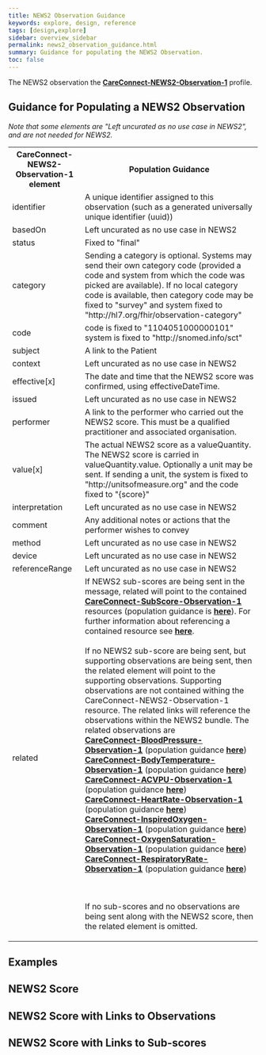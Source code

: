 ```yaml
---
title: NEWS2 Observation Guidance
keywords: explore, design, reference
tags: [design,explore]
sidebar: overview_sidebar
permalink: news2_observation_guidance.html
summary: Guidance for populating the NEWS2 Observation.
toc: false
---
```


The NEWS2 observation the <a href="https://fhir.nhs.uk/STU3/StructureDefinition/CareConnect-NEWS2-Observation-1" target="_blank">**CareConnect-NEWS2-Observation-1**</a> profile.

## Guidance for Populating a NEWS2 Observation ##

_Note that some elements are "Left uncurated as no use case in NEWS2", and are not needed for NEWS2._

<table>
<tr><th>CareConnect-NEWS2-Observation-1 element</th><th>Population Guidance</th></tr>
<tr><td>identifier</td><td>A unique identifier assigned to this observation (such as a generated universally unique identifier (uuid))</td></tr>
<tr><td>basedOn</td><td>Left uncurated as no use case in NEWS2</td></tr>
<tr><td>status</td><td>Fixed to "final"</td></tr>
<tr><td>category</td><td>Sending a category is optional. Systems may send their own category code (provided a code and system from which the code was picked are available). If no local category code is available, then category code may be fixed to "survey" and system fixed to "http://hl7.org/fhir/observation-category"</td></tr>
<tr><td>code</td><td>code is fixed to "1104051000000101" system is fixed to "http://snomed.info/sct"</td></tr>
<tr><td>subject</td><td>A link to the Patient</td></tr>
<tr><td>context</td><td>Left uncurated as no use case in NEWS2</td></tr>
<tr><td>effective[x]</td><td>The date and time that the NEWS2 score was confirmed, using effectiveDateTime.</td></tr>
<tr><td>issued</td><td>Left uncurated as no use case in NEWS2</td></tr>
<tr><td>performer</td><td>A link to the performer who carried out the NEWS2 score. This must be a qualified practitioner and associated organisation.</td></tr>
<tr><td>value[x]</td><td>The actual NEWS2 score as a valueQuantity. The NEWS2 score is carried in valueQuantity.value. Optionally a unit may be sent. If sending a unit, the system is fixed to "http://unitsofmeasure.org" and the code fixed to "{score}"</td></tr>
<tr><td>interpretation</td><td>Left uncurated as no use case in NEWS2</td></tr>
<tr><td>comment</td><td>Any additional notes or actions that the performer wishes to convey</td></tr>
<tr><td>method</td><td>Left uncurated as no use case in NEWS2</td></tr>
<tr><td>device</td><td>Left uncurated as no use case in NEWS2</td></tr>
<tr><td>referenceRange</td><td>Left uncurated as no use case in NEWS2</td></tr>
<tr><td>related</td><td>If NEWS2 sub-scores are being sent in the message, related will point to the contained <a href="https://fhir.nhs.uk/STU3/StructureDefinition/CareConnect-SubScore-Observation-1" target="_blank"><b>CareConnect-SubScore-Observation-1</b></a> resources (population guidance is <a href="http://127.0.0.1:4005/news2_subscore_guidance.html"><b>here</b></a>). For further information about referencing a contained resource see <a href="https://www.hl7.org/fhir/references.html#contained" target="_blank"><b>here</b></a>. 
<br/><br/>If no NEWS2 sub-score are being sent, but supporting observations are being sent, then the related element will point to the supporting observations. Supporting observations are not contained withing the CareConnect-NEWS2-Observation-1 resource. The related links will reference the observations within the NEWS2 bundle. The related observations are<br/>
<a href="https://fhir.hl7.org.uk/STU3/StructureDefinition/CareConnect-BloodPressure-Observation-1" target="_blank"><b>CareConnect-BloodPressure-Observation-1</b></a> (population guidance <a href="./news2_bloodpressure_guidance.html"><b>here</b></a>) <br/>
<a href="https://fhir.hl7.org.uk/STU3/StructureDefinition/CareConnect-BodyTemperature-Observation-1" target="_blank"><b>CareConnect-BodyTemperature-Observation-1</b></a> (population guidance <a href="./news2_bodytemperature_guidance.html"><b>here</b></a>)<br/>
<a href="https://fhir.hl7.org.uk/STU3/StructureDefinition/CareConnect-ACVPU-Observation-1" target="_blank"><b>CareConnect-ACVPU-Observation-1</b></a> (population guidance <a href="./news2_acvpu_guidance.html"><b>here</b></a>)<br/>
<a href="https://fhir.hl7.org.uk/STU3/StructureDefinition/CareConnect-HeartRate-Observation-1" target="_blank"><b>CareConnect-HeartRate-Observation-1</b></a> (population guidance <a href="./news2_pulserate_guidance.html"><b>here</b></a>)<br/>
<a href="https://fhir.hl7.org.uk/STU3/StructureDefinition/CareConnect-InspiredOxygen-Observation-1" target="_blank"><b>CareConnect-InspiredOxygen-Observation-1</b></a> (population guidance <a href="./news2_inspiredoxygen_guidance.html"><b>here</b></a>)<br/>
<a href="https://fhir.hl7.org.uk/STU3/StructureDefinition/CareConnect-OxygenSaturation-Observation-1" target="_blank"><b>CareConnect-OxygenSaturation-Observation-1</b></a> (population guidance <a href="./news2_oxygensaturation_guidance.html"><b>here</b></a>)<br/>
<a href="https://fhir.hl7.org.uk/STU3/StructureDefinition/CareConnect-RespiratoryRate-Observation-1" target="_blank"><b>CareConnect-RespiratoryRate-Observation-1</b></a> (population guidance <a href="./news2_respiratoryrate_guidance.html"><b>here</b></a>)

<br/><br/>If no sub-scores and no observations are being sent along with the NEWS2 score, then the related element is omitted.</td></tr>
</table>

## Examples ##

## NEWS2 Score ##
<script src="https://gist.github.com/IOPS-DEV/6b6091d78652b9b0e2bc18c65b6b1543.js"></script>

## NEWS2 Score with Links to Observations ##
<script src="https://gist.github.com/IOPS-DEV/13227123b301b11144a57747d6e531e6.js"></script>

## NEWS2 Score with Links to Sub-scores ##
<script src="https://gist.github.com/IOPS-DEV/d00ad80060bfc315ebd38a4207da51ab.js"></script>
